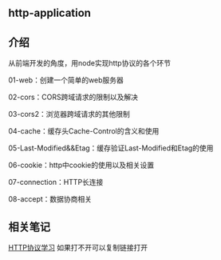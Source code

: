 ## http-application


## 介绍

从前端开发的角度，用node实现http协议的各个环节 
 
01-web：创建一个简单的web服务器  

02-cors：CORS跨域请求的限制以及解决  

03-cors2：浏览器跨域请求的其他限制  

04-cache：缓存头Cache-Control的含义和使用  

05-Last-Modified&&Etag：缓存验证Last-Modified和Etag的使用  

06-cookie：http中cookie的使用以及相关设置  

07-connection：HTTP长连接  

08-accept：数据协商相关

## 相关笔记

[HTTP协议学习](https://yundocs.qianxin-inc.cn/weboffice/p/367478)
如果打不开可以复制链接打开
